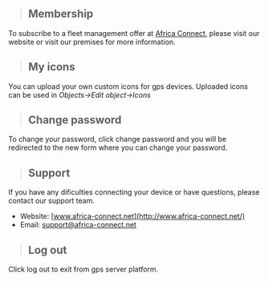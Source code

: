 >## Membership

 To subscribe to a fleet management offer at [Africa Connect](http://www.africa-connect.net/), please visit our website or visit our premises for more information.

>## My icons

You can upload your own custom icons for gps devices. Uploaded icons can be used in *Objects->Edit object->Icons*

>## Change password

To change your password, click change password and you will be redirected to the new form where you can change your password.

>## Support

If you have any dificulties connecting your device or have questions, please contact our support team.

* Website: [www.africa-connect.net](http://www.africa-connect.net/)
* Email: [support@africa-connect.net](mailto:support@africa-connect.net)

>## Log out

Click log out to exit from gps server platform.